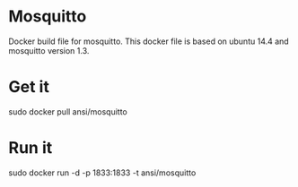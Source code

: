 Mosquitto
=========

Docker build file for mosquitto. This docker file is based on
ubuntu 14.4 and mosquitto version 1.3.

Get it
======
sudo docker pull ansi/mosquitto

Run it
======
sudo docker run -d -p 1833:1833 -t ansi/mosquitto
